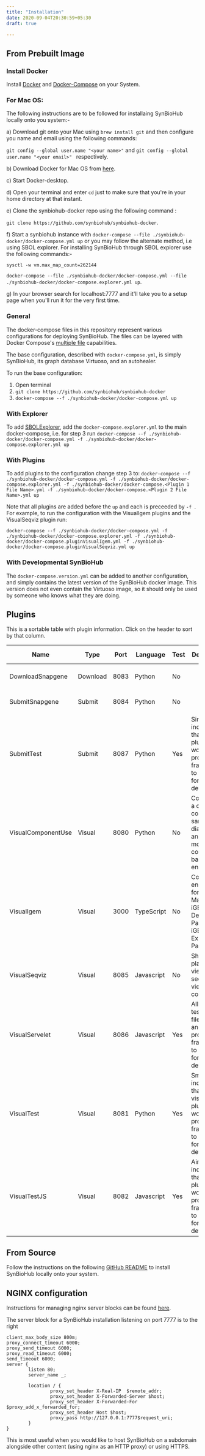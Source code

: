 ```yaml
---
title: "Installation"
date: 2020-09-04T20:30:59+05:30
draft: true

---
```

## From Prebuilt Image

### Install Docker

Install [Docker](https://docs.docker.com/get-docker/) and [Docker-Compose](https://docs.docker.com/compose/install/) on your System.

### For Mac OS:

The following instructions are to be followed for installaing SynBioHub locally onto you system:-

a) Download git onto your Mac using ``` brew install git ``` and then configure you name and email using the following commands: 

`git config --global user.name "<your name>"`  and `git config --global user.name "<your email>" ` respectively.

b) Download Docker for Mac OS from [here](https://docs.docker.com/docker-for-mac/install/).

c) Start Docker-desktop.

d) Open your terminal and enter ` cd ` just to make sure that you're in your home directory at that instant.

e) Clone the synbiohub-docker repo using the following command :

 `git clone https://github.com/synbiohub/synbiohub-docker`.

f) Start a synbiohub instance with `docker-compose --file ./synbiohub-docker/docker-compose.yml up` or you may follow the alternate method, i.e using SBOL explorer. For installing SynBioHub through SBOL explorer use the following commands:-

`sysctl -w vm.max_map_count=262144`

`docker-compose --file ./synbiohub-docker/docker-compose.yml --file ./synbiohub-docker/docker-compose.explorer.yml up`.

g) In your browser search for localhost:7777 and it'll take you to a setup page when you'll run it for the very first time.


### General
The docker-compose files in this repository represent various configurations for deploying SynBioHub.
The files can be layered with Docker Compose's [multiple file](https://docs.docker.com/compose/reference/overview/#specifying-multiple-compose-file) capabilities. 

The base configuration, described with `docker-compose.yml`, is simply SynBioHub, its graph database Virtuoso, and an autohealer.

To run the base configuration:
1. Open terminal
2. `git clone https://github.com/synbiohub/synbiohub-docker`
3. `docker-compose --f ./synbiohub-docker/docker-compose.yml up`

### With Explorer
To add [SBOLExplorer](https://github.com/michael13162/SBOLExplorer), add the `docker-compose.explorer.yml` to the main docker-compose, i.e. for step 3 run `docker-compose --f ./synbiohub-docker/docker-compose.yml -f ./synbiohub-docker/docker-compose.explorer.yml up`

### With Plugins
To add plugins to the configuration change step 3 to: `docker-compose --f ./synbiohub-docker/docker-compose.yml -f ./synbiohub-docker/docker-compose.explorer.yml -f ./synbiohub-docker/docker-compose.<Plugin 1 File Name>.yml -f ./synbiohub-docker/docker-compose.<Plugin 2 File Name>.yml up`

Note that all plugins are added before the `up` and each is preceeded by `-f `. For example, to run the configuration with the VisualIgem plugins and the VisualSeqviz plugin run:

`docker-compose --f ./synbiohub-docker/docker-compose.yml -f ./synbiohub-docker/docker-compose.explorer.yml -f ./synbiohub-docker/docker-compose.pluginVisualIgem.yml -f ./synbiohub-docker/docker-compose.pluginVisualSeqviz.yml up`

### With Developmental SynBioHub
The `docker-compose.version.yml` can be added to another configuration, and simply contains the latest version of the SynBioHub docker image. 
This version does not even contain the Virtuoso image, so it should only be used by someone who knows what they are doing. 

## Plugins
This is a sortable table with plugin information. Click on the header to sort by that column.

  

|Name|Type|Port|Language|Test|Description|Multi-Endpoint|Repository|File|
|--- |--- |--- |--- |--- |--- |--- |--- |--- |
|DownloadSnapgene|Download|8083|Python|No|||Plugin-Download-Snapgene|docker-compose.pluginDownloadSnapgene.yml|
|SubmitSnapgene|Submit|8084|Python|No|||Plugin-Submit-Snapgene|docker-compose.pluginSubmitSnapgene.yml|
|SubmitTest|Submit|8087|Python|Yes|Simply indicates that submit plugins are working and provides a framework to play with for plugin developers|No|Plugin-Submit-Test|docker-compose.pluginSubmitTest.yml|
|VisualComponentUse|Visual|8080|Python|No|Containing a co-use component sankey diagram, and the most used components bar graph endpoints|Yes|Plugin-Visual-Component-Use|docker-compose.pluginVisualComponentUse.yml|
|VisualIgem|Visual|3000|TypeScript|No|Containing endpoints for iGEM Main Page, iGEM Design Page, and iGEM Experience Page|Yes|Plugin-Visual-Igem|docker-compose.pluginVisualIgem.yml|
|VisualSeqviz|Visual|8085|Javascript|No|Shows the plasmid view and sequence view of components|No|sequence-view-plugin|docker-compose.pluginVisualSeqviz.yml|
|VisualServelet|Visual|8086|Javascript|Yes|Allows testing of file serving and provides a framework to play with for plugin developers|No|Plugin-Visual-Serve-Test-js|docker-compose.pluginVisualServelet.yml|
|VisualTest|Visual|8081|Python|Yes|Smply indicates that visualisation plugins are working and provides a framework to play with for plugin developers|No|Plugin-Visual-Test|docker-compose.pluginVisualTest.yml|
|VisualTestJS|Visual|8082|Javascript|Yes|Aimply indicates that submit plugins are working and provides a framework to play with for plugin developers|No|Plugin-Visual-Test-js|docker-compose.pluginVisualTestJS.yml|

## From Source

Follow the instructions on the following [GitHub README](https://github.com/synbiohub/synbiohub) to install SynBioHub locally onto your system. 

## NGINX configuration

Instructions for managing nginx server blocks can be found [here](https://www.digitalocean.com/community/tutorials/how-to-set-up-nginx-server-blocks-virtual-hosts-on-ubuntu-16-04#step-three-create-server-block-files-for-each-domain).

The server block for a SynBioHub installation listening on port 7777 is to the right 

```
client_max_body_size 800m;
proxy_connect_timeout 6000;
proxy_send_timeout 6000;
proxy_read_timeout 6000;
send_timeout 6000;
server {
        listen 80;
        server_name _;

        location / {
                proxy_set_header X-Real-IP  $remote_addr;
                proxy_set_header X-Forwarded-Server $host;
                proxy_set_header X-Forwarded-For $proxy_add_x_forwarded_for;
                proxy_set_header Host $host;
                proxy_pass http://127.0.0.1:7777$request_uri;
        }
}
```
This is most useful when you would like to host SynBioHub on a subdomain alongside other content (using nginx as an HTTP proxy) or using HTTPS. 


